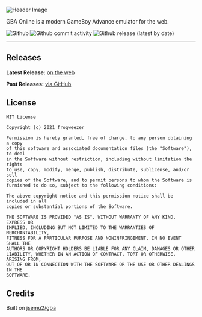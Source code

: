 <br>

<img alt="Header Image" src="https://github.com/frogweezer/gba/blob/gh-pages/resources/repo-card.png?raw=true">

<div>
  <p>GBA Online is a modern GameBoy Advance emulator for the web.</p>

  <img alt="Github" src="https://img.shields.io/github/license/frogweezer/gba?style=for-the-badge">
  <img alt="Github commit activity" src="https://img.shields.io/github/commit-activity/m/frogweezer/gba?style=for-the-badge">
  <img alt="Github release (latest by date)" src="https://img.shields.io/github/v/release/frogweezer/gba?style=for-the-badge">
</div>

---

## Releases

**Latest Release:** [on the web](https://frogweezer.github.io/gba)

**Past Releases:** [via GitHub](https://github.com/frogweezer/gba/releases)

## License

```
MIT License

Copyright (c) 2021 frogweezer

Permission is hereby granted, free of charge, to any person obtaining a copy
of this software and associated documentation files (the "Software"), to deal
in the Software without restriction, including without limitation the rights
to use, copy, modify, merge, publish, distribute, sublicense, and/or sell
copies of the Software, and to permit persons to whom the Software is
furnished to do so, subject to the following conditions:

The above copyright notice and this permission notice shall be included in all
copies or substantial portions of the Software.

THE SOFTWARE IS PROVIDED "AS IS", WITHOUT WARRANTY OF ANY KIND, EXPRESS OR
IMPLIED, INCLUDING BUT NOT LIMITED TO THE WARRANTIES OF MERCHANTABILITY,
FITNESS FOR A PARTICULAR PURPOSE AND NONINFRINGEMENT. IN NO EVENT SHALL THE
AUTHORS OR COPYRIGHT HOLDERS BE LIABLE FOR ANY CLAIM, DAMAGES OR OTHER
LIABILITY, WHETHER IN AN ACTION OF CONTRACT, TORT OR OTHERWISE, ARISING FROM,
OUT OF OR IN CONNECTION WITH THE SOFTWARE OR THE USE OR OTHER DEALINGS IN THE
SOFTWARE.
```

## Credits

Built on <a href="https://github.com/jsemu2/gba">jsemu2/gba</a>
